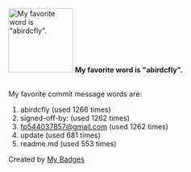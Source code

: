 <img src="https://github.com/my-badges/my-badges/blob/master/src/all-badges/favorite-word/favorite-word.png?raw=true" alt="My favorite word is &quot;abirdcfly&quot;." title="My favorite word is &quot;abirdcfly&quot;." width="128">
<strong>My favorite word is &quot;abirdcfly&quot;.</strong>
<br><br>

My favorite commit message words are:

1. abirdcfly (used 1266 times)
2. signed-off-by: (used 1262 times)
3. <fp544037857@gmail.com> (used 1262 times)
4. update (used 681 times)
5. readme.md (used 553 times)


Created by <a href="https://github.com/my-badges/my-badges">My Badges</a>